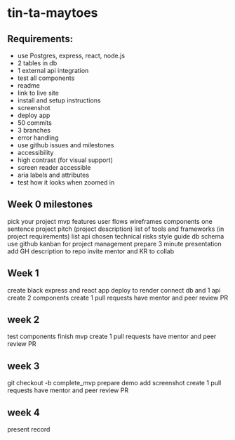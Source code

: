 # tin-ta-maytoes

## Requirements:
- use Postgres, express, react, node.js
- 2 tables in db
- 1 external api integration
- test all components
- readme
- link to live site
- install and setup instructions
- screenshot
- deploy app
- 50 commits
- 3 branches
- error handling
- use github issues and milestones
- accessibility
- high contrast (for visual support)
- screen reader accessible
- aria labels and attributes
- test how it looks when zoomed in

## Week 0 milestones
pick your project
mvp
features
user flows
wireframes
components
one sentence project pitch (project description)
list of tools and frameworks (in project requirements)
list api chosen
technical risks
style guide
db schema
use github kanban for project management
prepare 3 minute presentation
add GH description to repo
invite mentor and KR to collab

## Week 1
create black express and react app
deploy to render
connect db and 1 api
create 2 components
create 1 pull requests
have mentor and peer review PR

## week 2
test components
finish mvp
create 1 pull requests
have mentor and peer review PR

## week 3
git checkout -b complete_mvp
prepare demo
add screenshot
create 1 pull requests
have mentor and peer review PR

## week 4
present
record
